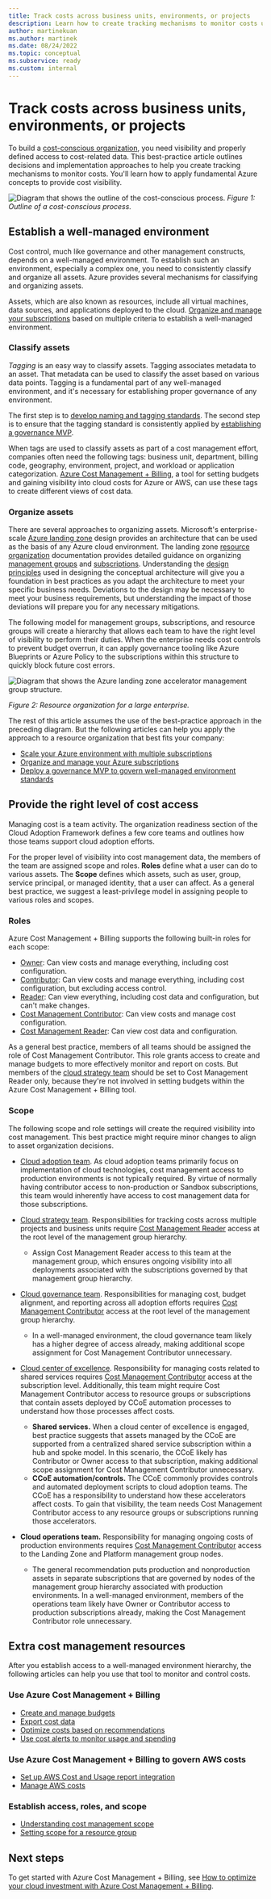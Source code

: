 ```yaml
---
title: Track costs across business units, environments, or projects
description: Learn how to create tracking mechanisms to monitor costs using the Cloud Adoption Framework for Azure.
author: martinekuan
ms.author: martinek
ms.date: 08/24/2022
ms.topic: conceptual
ms.subservice: ready
ms.custom: internal
---
```


# Track costs across business units, environments, or projects

To build a [cost-conscious organization](../../organize/cost-conscious-organization.md), you need visibility and properly defined access to cost-related data. This best-practice article outlines decisions and implementation approaches to help you create tracking mechanisms to monitor costs. You'll learn how to apply fundamental Azure concepts to provide cost visibility.

![Diagram that shows the outline of the cost-conscious process.](../../_images/ready/cost-optimization-process.png)
*Figure 1: Outline of a cost-conscious process.*

## Establish a well-managed environment

Cost control, much like governance and other management constructs, depends on a well-managed environment. To establish such an environment, especially a complex one, you need to consistently classify and organize all assets. Azure provides several mechanisms for classifying and organizing assets.

Assets, which are also known as resources, include all virtual machines, data sources, and applications deployed to the cloud. [Organize and manage your subscriptions](../azure-best-practices/organize-subscriptions.md) based on multiple criteria to establish a well-managed environment.

### Classify assets

*Tagging* is an easy way to classify assets. Tagging associates metadata to an asset. That metadata can be used to classify the asset based on various data points. Tagging is a fundamental part of any well-managed environment, and it's necessary for establishing proper governance of any environment.

The first step is to [develop naming and tagging standards](../azure-best-practices/naming-and-tagging.md). The second step is to ensure that the tagging standard is consistently applied by [establishing a governance MVP](../../govern/guides/complex/index.md).

When tags are used to classify assets as part of a cost management effort, companies often need the following tags: business unit, department, billing code, geography, environment, project, and workload or application categorization. [Azure Cost Management + Billing](/azure/cost-management-billing/), a tool for setting budgets and gaining visibility into cloud costs for Azure or AWS, can use these tags to create different views of cost data.

### Organize assets

There are several approaches to organizing assets. Microsoft's enterprise-scale [Azure landing zone](/azure/cloud-adoption-framework/ready/landing-zone/) design provides an architecture that can be used as the basis of any Azure cloud environment.  The landing zone [resource organization](/azure/cloud-adoption-framework/ready/landing-zone/design-area/resource-org) documentation provides detailed guidance on organizing [management groups](/azure/cloud-adoption-framework/ready/landing-zone/design-area/resource-org-management-groups) and [subscriptions](/azure/cloud-adoption-framework/ready/landing-zone/design-area/resource-org-management-groups). Understanding the [design principles](/azure/cloud-adoption-framework/ready/landing-zone/design-principles) used in designing the conceptual architecture will give you a foundation in best practices as you adapt the architecture to meet your specific business needs. Deviations to the design may be necessary to meet your business requirements, but understanding the impact of those deviations will prepare you for any necessary mitigations.

The following model for management groups, subscriptions, and resource groups will create a hierarchy that allows each team to have the right level of visibility to perform their duties. When the enterprise needs cost controls to prevent budget overrun, it can apply governance tooling like Azure Blueprints or Azure Policy to the subscriptions within this structure to quickly block future cost errors.

![Diagram that shows the Azure landing zone accelerator management group structure.](../landing-zone/media/sub-organization.png)

*Figure 2: Resource organization for a large enterprise.*

The rest of this article assumes the use of the best-practice approach in the preceding diagram. But the following articles can help you apply the approach to a resource organization that best fits your company:

- [Scale your Azure environment with multiple subscriptions](../azure-best-practices/scale-subscriptions.md)
- [Organize and manage your Azure subscriptions](../azure-best-practices/organize-subscriptions.md)
- [Deploy a governance MVP to govern well-managed environment standards](../../govern/guides/complex/index.md)

## Provide the right level of cost access

Managing cost is a team activity. The organization readiness section of the Cloud Adoption Framework defines a few core teams and outlines how those teams support cloud adoption efforts.

For the proper level of visibility into cost management data, the members of the team are assigned scope and roles. **Roles** define what a user can do to various assets. The **Scope** defines which assets, such as user, group, service principal, or managed identity, that a user can affect. As a general best practice, we suggest a least-privilege model in assigning people to various roles and scopes.

### Roles

<!-- docutune:casing Owner Contributor Reader -->

Azure Cost Management + Billing supports the following built-in roles for each scope:

- [Owner](/azure/role-based-access-control/built-in-roles#owner): Can view costs and manage everything, including cost configuration.
- [Contributor](/azure/role-based-access-control/built-in-roles#contributor): Can view costs and manage everything, including cost configuration, but excluding access control.
- [Reader](/azure/role-based-access-control/built-in-roles#reader): Can view everything, including cost data and configuration, but can't make changes.
- [Cost Management Contributor](/azure/role-based-access-control/built-in-roles#cost-management-contributor): Can view costs and manage cost configuration.
- [Cost Management Reader](/azure/role-based-access-control/built-in-roles#cost-management-reader): Can view cost data and configuration.

As a general best practice, members of all teams should be assigned the role of Cost Management Contributor. This role grants access to create and manage budgets to more effectively monitor and report on costs. But members of the [cloud strategy team](../../organize/cloud-strategy.md) should be set to Cost Management Reader only, because they're not involved in setting budgets within the Azure Cost Management + Billing tool.

### Scope

The following scope and role settings will create the required visibility into cost management. This best practice might require minor changes to align to asset organization decisions.

- [Cloud adoption team](../../organize/cloud-adoption.md). As cloud adoption teams primarily focus on implementation of cloud technologies, cost management access to production environments is not typically required. By virtue of normally having contributor access to non-production or Sandbox subscriptions, this team would inherently have access to cost management data for those subscriptions.

- [Cloud strategy team](../../organize/cloud-strategy.md). Responsibilities for tracking costs across multiple projects and business units require [Cost Management Reader](/azure/role-based-access-control/built-in-roles#cost-management-reader) access at the root level of the management group hierarchy.

  - Assign Cost Management Reader access to this team at the management group, which ensures ongoing visibility into all deployments associated with the subscriptions governed by that management group hierarchy.

- [Cloud governance team](../../organize/cloud-governance.md). Responsibilities for managing cost, budget alignment, and reporting across all adoption efforts requires [Cost Management Contributor](/azure/role-based-access-control/built-in-roles#cost-management-contributor) access at the root level of the management group hierarchy.

  - In a well-managed environment, the cloud governance team likely has a higher degree of access already, making additional scope assignment for Cost Management Contributor unnecessary.

- [Cloud center of excellence](../../organize/cloud-center-of-excellence.md). Responsibility for managing costs related to shared services requires [Cost Management Contributor](/azure/role-based-access-control/built-in-roles#cost-management-contributor) access at the subscription level. Additionally, this team might require Cost Management Contributor access to resource groups or subscriptions that contain assets deployed by CCoE automation processes to understand how those processes affect costs.

  - **Shared services.** When a cloud center of excellence is engaged, best practice suggests that assets managed by the CCoE are supported from a centralized shared service subscription within a hub and spoke model. In this scenario, the CCoE likely has Contributor or Owner access to that subscription, making additional scope assignment for Cost Management Contributor unnecessary.
  - **CCoE automation/controls.** The CCoE commonly provides controls and automated deployment scripts to cloud adoption teams. The CCoE has a responsibility to understand how these accelerators affect costs. To gain that visibility, the team needs Cost Management Contributor access to any resource groups or subscriptions running those accelerators.

- **Cloud operations team.** Responsibility for managing ongoing costs of production environments requires [Cost Management Contributor](/azure/role-based-access-control/built-in-roles#cost-management-contributor) access to the Landing Zone and Platform management group nodes.

  - The general recommendation puts production and nonproduction assets in separate subscriptions that are governed by nodes of the management group hierarchy associated with production environments. In a well-managed environment, members of the operations team likely have Owner or Contributor access to production subscriptions already, making the Cost Management Contributor role unnecessary.

## Extra cost management resources

After you establish access to a well-managed environment hierarchy, the following articles can help you use that tool to monitor and control costs.

### Use Azure Cost Management + Billing

- [Create and manage budgets](/azure/cost-management-billing/costs/tutorial-acm-create-budgets)
- [Export cost data](/azure/cost-management-billing/costs/tutorial-export-acm-data)
- [Optimize costs based on recommendations](/azure/cost-management-billing/costs/tutorial-acm-opt-recommendations)
- [Use cost alerts to monitor usage and spending](/azure/cost-management-billing/costs/cost-mgt-alerts-monitor-usage-spending)

<!-- docutune: "AWS Cost and Usage" -->

### Use Azure Cost Management + Billing to govern AWS costs

- [Set up AWS Cost and Usage report integration](/azure/cost-management-billing/costs/aws-integration-set-up-configure)
- [Manage AWS costs](/azure/cost-management-billing/costs/aws-integration-manage)

### Establish access, roles, and scope

- [Understanding cost management scope](/azure/cost-management-billing/costs/understand-work-scopes)
- [Setting scope for a resource group](/azure/role-based-access-control/quickstart-assign-role-user-portal)

## Next steps

To get started with Azure Cost Management + Billing, see [How to optimize your cloud investment with Azure Cost Management + Billing](/azure/cost-management-billing/costs/cost-mgt-best-practices).
